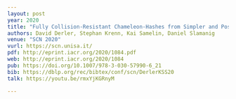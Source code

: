 ```yaml
---
layout: post
year: 2020
title: "Fully Collision-Resistant Chameleon-Hashes from Simpler and Post-Quantum Assumptions"
authors: David Derler, Stephan Krenn, Kai Samelin, Daniel Slamanig
venue: "SCN 2020"
vurl: https://scn.unisa.it/
pdf: http://eprint.iacr.org/2020/1084.pdf
web: http://eprint.iacr.org/2020/1084
pub: https://doi.org/10.1007/978-3-030-57990-6_21
bib: https://dblp.org/rec/bibtex/conf/scn/DerlerKSS20
talk: https://youtu.be/rmxYjKGRnyM

---
```

